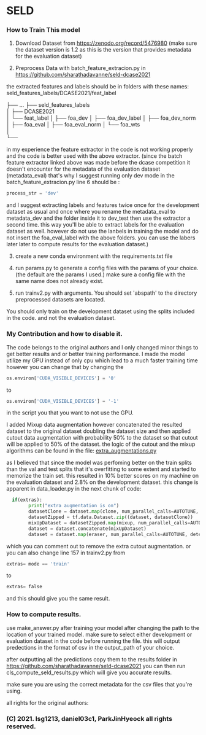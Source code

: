 # SELD


### How to Train This model

1. Download Dataset from https://zenodo.org/record/5476980 
(make sure the dataset version is 1.2 as this is the version that provides metadata for the evaluation dataset)

2. Preprocess Data with batch_feature_extracion.py in https://github.com/sharathadavanne/seld-dcase2021

the extracted features and labels should be in folders with these names:
seld_features_labels/DCASE2021/feat_label

├── ...
├── seld_features_labels              
│   ├── DCASE2021             
│            └── feat_label
│                        ├── foa_dev
│                        ├── foa_dev_label
│                        ├── foa_dev_norm
│                        ├── foa_eval
│                        ├── foa_eval_norm
│                        └── foa_wts     
│                              
└── 


in my experience the feature extractor in the code is not working properly and the code is better used with the above extractor.
(since the batch feature extractor linked above was made before the dcase competition it doesn't encounter for the metadata of the evaluation dataset 
(metadata_eval) that's why I suggest running only dev mode in the batch_feature_extracion.py line 6 should be :

```python
process_str = 'dev'
```

and I suggest extracting labels and features twice once for the development dataset as usual
and once where you rename the metadata_eval to metadata_dev and the folder inside it to dev_test
then use the extractor a second time. this way you'll be able to extract labels for the evaluation dataset as well.
however do not use the lanbels in training the model and do not insert the foa_eval_label with the above folders. 
you can use the labers later later to compute results for the evaluation dataset.)

3. create a new conda environment with the requirements.txt file

4. run params.py to generate a config files with the params of your choice. (the default are the params I used.) make sure a config file with the same name does not already exist.

5. run trainv2.py with arguments. You should set 'abspath' to the directory preprocessed datasets are located.

You should only train on the development dataset using the splits included in the code. and not the evaluation dataset. 

### My Contribution and how to disable it.
The code belongs to the original authors and I only changed minor things to get better results and or better training performance.
I made the model utilize my GPU instead of only cpu which lead to a much faster training time 
however you can change that by changing the 
```python
os.environ['CUDA_VISIBLE_DEVICES'] = '0'
```
to 
```python
os.environ['CUDA_VISIBLE_DEVICES'] = '-1'
```

in the script you that you want to not use the GPU.

I added Mixup data augmentation however concatenated the resulted dataset to the original dataset doubling the dataset size and then
applied cutout data augmentation with probability 50% to the dataset so that cutout will be applied to 50% of the dataset.
the logic of the cutout and the mixup algorithms can be found in the file:
[extra_augmentations.py](https://github.com/Abdelrahman-7gab/SELD/blob/mixup-trials/extra_augmentations.py)

as I believed that since the model was perfoming better on the train splits 
than the val and test splits that it's overfitting to some extent and started to memorize the train set.
this resulted in 10% better scores on my machine on the evaluation dataset and 2.8% on the development dataset.
this change is apparent in data_loader.py in the next chunk of code:
        
```python
  if(extras):
        print("extra augmentation is on")
        datasetClone = dataset.map(clone, num_parallel_calls=AUTOTUNE, deterministic=deterministic).shuffle(buffer_size=1200)
        datasetZipped = tf.data.Dataset.zip((dataset, datasetClone))
        mixUpDataset = datasetZipped.map(mixup, num_parallel_calls=AUTOTUNE, deterministic=deterministic)
        dataset = dataset.concatenate(mixUpDataset)
        dataset = dataset.map(eraser, num_parallel_calls=AUTOTUNE, deterministic=deterministic)
```
        
which you can comment out to remove the extra cutout augmentation.
or you can also change line 157 in trainv2.py from 
```python
extras= mode == 'train'
```
to
```python
extras= false
```

and this should give you the same result.

### How to compute results.
use make_answer.py after training your model after changing the path to the location of your trained model.
make sure to select either development or evaluation dataset in the code before running the file.
this will output predections in the format of csv in the output_path of your choice.

after outputting all the predictions copy them to the results folder in https://github.com/sharathadavanne/seld-dcase2021
you can then run cls_compute_seld_results.py which will give you accurate results.

make sure you are using the correct metadata for the csv files that you're using. 

all rights for the original authors:
### (C) 2021. lsg1213, daniel03c1, ParkJinHyeock all rights reserved.
